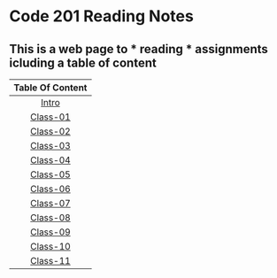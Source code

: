 # Code 201 Reading Notes

 ## This is a web page to * reading * assignments icluding a __table of content__

| Table Of Content  | 
| :-----------------: | 
 | [Intro](https://ishaqalathamneh.github.io/reading-notes/)        |  
 | [Class-01](https://ishaqalathamneh.github.io/reading-notes/201reading-notes/class-01) |
| [Class-02](https://ishaqalathamneh.github.io/reading-notes/201reading-notes/class-02) |
| [Class-03](https://ishaqalathamneh.github.io/reading-notes/201reading-notes/class-03) |
| [Class-04](https://ishaqalathamneh.github.io/reading-notes/201reading-notes/class-04) |
| [Class-05](https://ishaqalathamneh.github.io/reading-notes/201reading-notes/class-05) |
| [Class-06](https://ishaqalathamneh.github.io/reading-notes/201reading-notes/class-06) |
| [Class-07](https://ishaqalathamneh.github.io/reading-notes/201reading-notes/class-07) |
| [Class-08](https://ishaqalathamneh.github.io/reading-notes/201reading-notes/class-08) |
| [Class-09](https://ishaqalathamneh.github.io/reading-notes/201reading-notes/class-09) |
| [Class-10](https://ishaqalathamneh.github.io/reading-notes/201reading-notes/class-10) |
| [Class-11](https://ishaqalathamneh.github.io/reading-notes/201reading-notes/class-11) |
